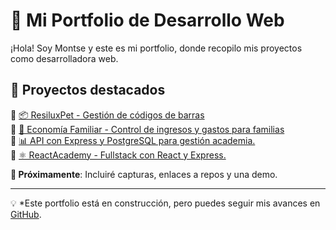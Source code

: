 # 🎨 Mi Portfolio de Desarrollo Web

¡Hola! Soy Montse y este es mi portfolio, donde recopilo mis proyectos como desarrolladora web.

## 🚀 Proyectos destacados

🔹 [📦 ResiluxPet - Gestión de códigos de barras](https://github.com/Monzzi/portfolio/tree/main/proyectos/resiluxpet)  
🔹 [🏦 Economía Familiar - Control de ingresos y gastos para familias](./proyectos/economia-familiar/README.md)  
🔹 [📊 API con Express y PostgreSQL para gestión academia.](./proyectos/backacademy/README.md)  
🔹 [⚛️ ReactAcademy - Fullstack con React y Express.](./proyectos/reactacademy/README.md)  


**🔗 Próximamente**: Incluiré capturas, enlaces a repos y una demo.

---
💡 *Este portfolio está en construcción, pero puedes seguir mis avances en [GitHub](https://github.com/Monzzi).
